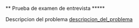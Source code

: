 ** Prueba de examen de entrevista *****

Descripcion del problema
[descripcion_del_problema](./docs/examen_ml-nivel.pdf)